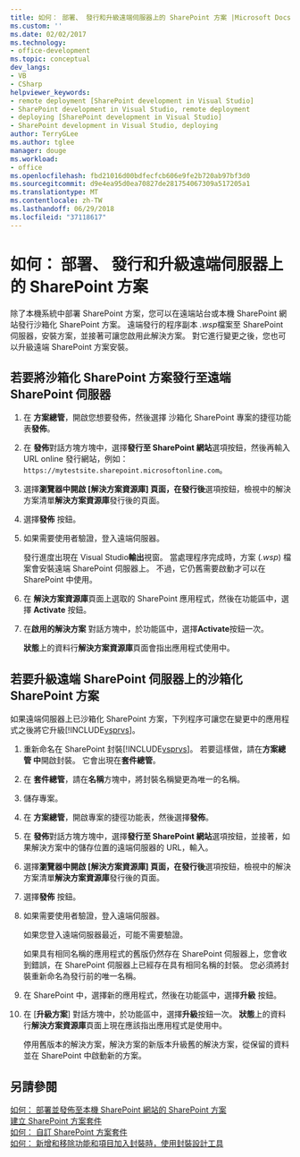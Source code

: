 ```yaml
---
title: 如何： 部署、 發行和升級遠端伺服器上的 SharePoint 方案 |Microsoft Docs
ms.custom: ''
ms.date: 02/02/2017
ms.technology:
- office-development
ms.topic: conceptual
dev_langs:
- VB
- CSharp
helpviewer_keywords:
- remote deployment [SharePoint development in Visual Studio]
- SharePoint development in Visual Studio, remote deployment
- deploying [SharePoint development in Visual Studio]
- SharePoint development in Visual Studio, deploying
author: TerryGLee
ms.author: tglee
manager: douge
ms.workload:
- office
ms.openlocfilehash: fbd21016d00bdfecfcb606e9fe2b720ab97bf3d0
ms.sourcegitcommit: d9e4ea95d0ea70827de281754067309a517205a1
ms.translationtype: MT
ms.contentlocale: zh-TW
ms.lasthandoff: 06/29/2018
ms.locfileid: "37118617"
---
```

# <a name="how-to-deploy-publish-and-upgrade-sharepoint-solutions-on-a-remote-server"></a>如何： 部署、 發行和升級遠端伺服器上的 SharePoint 方案
  除了本機系統中部署 SharePoint 方案，您可以在遠端站台或本機 SharePoint 網站發行沙箱化 SharePoint 方案。 遠端發行的程序副本 *.wsp*檔案至 SharePoint 伺服器，安裝方案，並接著可讓您啟用此解決方案。 對它進行變更之後，您也可以升級遠端 SharePoint 方案安裝。  
  
## <a name="to-publish-a-sandboxed-sharepoint-solution-to-a-remote-sharepoint-server"></a>若要將沙箱化 SharePoint 方案發行至遠端 SharePoint 伺服器  
  
1.  在 **方案總管**，開啟您想要發佈，然後選擇 沙箱化 SharePoint 專案的捷徑功能表**發佈**。  
  
2.  在 **發佈**對話方塊方塊中，選擇**發行至 SharePoint 網站**選項按鈕，然後再輸入 URL online 發行網站，例如： `https://mytestsite.sharepoint.microsoftonline.com`。  
  
3.  選擇**瀏覽器中開啟 [解決方案資源庫] 頁面，在發行後**選項按鈕，檢視中的解決方案清單**解決方案資源庫**發行後的頁面。  
  
4.  選擇**發佈** 按鈕。  
  
5.  如果需要使用者驗證，登入遠端伺服器。  
  
     發行進度出現在 Visual Studio**輸出**視窗。 當處理程序完成時，方案 (*.wsp*) 檔案會安裝遠端 SharePoint 伺服器上。 不過，它仍舊需要啟動才可以在 SharePoint 中使用。  
  
6.  在 **解決方案資源庫**頁面上選取的 SharePoint 應用程式，然後在功能區中，選擇  **Activate**  按鈕。  
  
7.  在**啟用的解決方案** 對話方塊中，於功能區中，選擇**Activate**按鈕一次。  
  
     **狀態**上的資料行**解決方案資源庫**頁面會指出應用程式使用中。  
  
## <a name="to-upgrade-a-sandboxed-sharepoint-solution-on-a-remote-sharepoint-server"></a>若要升級遠端 SharePoint 伺服器上的沙箱化 SharePoint 方案  
 如果遠端伺服器上已沙箱化 SharePoint 方案，下列程序可讓您在變更中的應用程式之後將它升級[!INCLUDE[vsprvs](../sharepoint/includes/vsprvs-md.md)]。  
  
1.  重新命名在 SharePoint 封裝[!INCLUDE[vsprvs](../sharepoint/includes/vsprvs-md.md)]。 若要這樣做，請在**方案總管 中**開啟封裝。 它會出現在**套件總管**。  
  
2.  在 **套件總管**，請在**名稱**方塊中，將封裝名稱變更為唯一的名稱。  
  
3.  儲存專案。  
  
4.  在 **方案總管**，開啟專案的捷徑功能表，然後選擇**發佈**。  
  
5.  在 **發佈**對話方塊方塊中，選擇**發行至 SharePoint 網站**選項按鈕，並接著，如果解決方案中的儲存位置的遠端伺服器的 URL，輸入。  
  
6.  選擇**瀏覽器中開啟 [解決方案資源庫] 頁面，在發行後**選項按鈕，檢視中的解決方案清單**解決方案資源庫**發行後的頁面。  
  
7.  選擇**發佈** 按鈕。  
  
8.  如果需要使用者驗證，登入遠端伺服器。  
  
     如果您登入遠端伺服器最近，可能不需要驗證。  
  
     如果具有相同名稱的應用程式的舊版仍然存在 SharePoint 伺服器上，您會收到錯誤，在 SharePoint 伺服器上已經存在具有相同名稱的封裝。 您必須將封裝重新命名為發行前的唯一名稱。  
  
9. 在 SharePoint 中，選擇新的應用程式，然後在功能區中，選擇**升級** 按鈕。  
  
10. 在 [**升級方案**] 對話方塊中，於功能區中，選擇**升級**按鈕一次。 **狀態**上的資料行**解決方案資源庫**頁面上現在應該指出應用程式是使用中。  
  
     停用舊版本的解決方案，解決方案的新版本升級舊的解決方案，從保留的資料並在 SharePoint 中啟動新的方案。  
  
## <a name="see-also"></a>另請參閱
 [如何： 部署並發佈至本機 SharePoint 網站的 SharePoint 方案](../sharepoint/how-to-deploy-and-publish-a-sharepoint-solution-to-a-local-sharepoint-site.md)   
 [建立 SharePoint 方案套件](../sharepoint/creating-sharepoint-solution-packages.md)   
 [如何： 自訂 SharePoint 方案套件](../sharepoint/how-to-customize-a-sharepoint-solution-package.md)   
 [如何： 新增和移除功能和項目加入封裝時，使用封裝設計工具](../sharepoint/how-to-add-and-remove-features-and-items-to-a-package-by-using-the-package-designer.md)  
  
